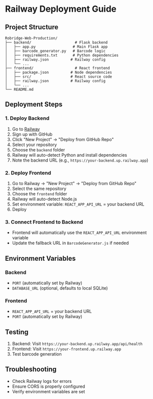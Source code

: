 # Railway Deployment Guide

## Project Structure
```
Robridge-Web-Production/
├── backend/                    # Flask backend
│   ├── app.py                 # Main Flask app
│   ├── barcode_generator.py   # Barcode logic
│   ├── requirements.txt       # Python dependencies
│   ├── railway.json          # Railway config
│   └── ...
├── frontend/                   # React frontend
│   ├── package.json          # Node dependencies
│   ├── src/                  # React source code
│   ├── railway.json          # Railway config
│   └── ...
└── README.md
```

## Deployment Steps

### 1. Deploy Backend
1. Go to [Railway](https://railway.app)
2. Sign up with GitHub
3. Click "New Project" → "Deploy from GitHub Repo"
4. Select your repository
5. Choose the `backend` folder
6. Railway will auto-detect Python and install dependencies
7. Note the backend URL (e.g., `https://your-backend.up.railway.app`)

### 2. Deploy Frontend
1. Go to Railway → "New Project" → "Deploy from GitHub Repo"
2. Select the same repository
3. Choose the `frontend` folder
4. Railway will auto-detect Node.js
5. Set environment variable: `REACT_APP_API_URL` = your backend URL
6. Deploy

### 3. Connect Frontend to Backend
- Frontend will automatically use the `REACT_APP_API_URL` environment variable
- Update the fallback URL in `BarcodeGenerator.js` if needed

## Environment Variables

### Backend
- `PORT` (automatically set by Railway)
- `DATABASE_URL` (optional, defaults to local SQLite)

### Frontend
- `REACT_APP_API_URL` = your backend URL
- `PORT` (automatically set by Railway)

## Testing
1. Backend: Visit `https://your-backend.up.railway.app/api/health`
2. Frontend: Visit `https://your-frontend.up.railway.app`
3. Test barcode generation

## Troubleshooting
- Check Railway logs for errors
- Ensure CORS is properly configured
- Verify environment variables are set
